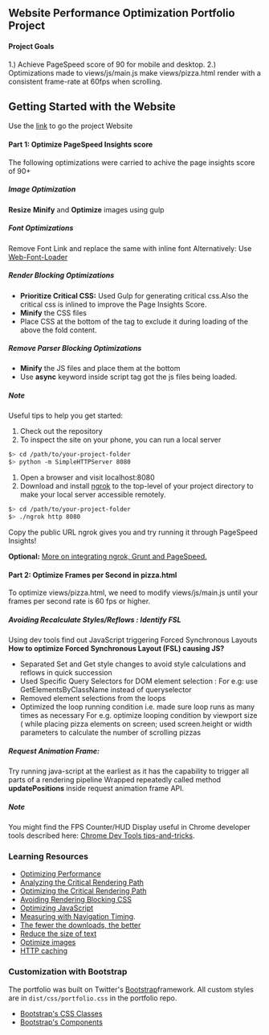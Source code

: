 ## Website Performance Optimization Portfolio Project
#### Project Goals
1.) Achieve PageSpeed score of 90 for mobile and desktop.
2.) Optimizations made to views/js/main.js make views/pizza.html render with a consistent frame-rate at 60fps when scrolling.
## Getting Started with the Website
Use the [link](https://prateek13727.github.io/mobile-portfolio/) to go the project Website

#### Part 1: Optimize PageSpeed Insights score
The following optimizations were carried to achive the page insights score of
90+
##### Image Optimization
  **Resize** **Minify** and **Optimize** images using gulp

##### Font Optimizations
  Remove Font Link and replace the same with inline font
  Alternatively: Use [Web-Font-Loader](https://developers.google.com/fonts/docs/webfont_loader)

##### Render Blocking Optimizations
* **Prioritize Critical CSS:** Used Gulp for generating critical css.Also the critical css
  is inlined to improve the Page Insights Score.
* **Minify** the CSS files
* Place CSS at the bottom of the <body> tag to exclude it during loading of the  above the fold content.

##### Remove Parser Blocking Optimizations
* **Minify** the JS files and place them at the bottom
* Use **async** keyword inside script tag got the js files being loaded.

##### Note
Useful tips to help you get started:
1. Check out the repository
2. To inspect the site on your phone, you can run a local server

  ```bash
  $> cd /path/to/your-project-folder
  $> python -m SimpleHTTPServer 8080
  ```

1. Open a browser and visit localhost:8080
2. Download and install [ngrok](https://ngrok.com/) to the top-level of your project directory to make your local server accessible remotely.

  ``` bash
  $> cd /path/to/your-project-folder
  $> ./ngrok http 8080
  ```
Copy the public URL ngrok gives you and try running it through PageSpeed Insights!

**Optional:** [More on integrating ngrok, Grunt and PageSpeed.](http://www.jamescryer.com/2014/06/12/grunt-pagespeed-and-ngrok-locally-testing/)

#### Part 2: Optimize Frames per Second in pizza.html

To optimize views/pizza.html, we need to modify views/js/main.js until your frames per second rate is 60 fps or higher.

##### Avoiding Recalculate Styles/Reflows : Identify FSL
Using dev tools find out  JavaScript  triggering Forced Synchronous Layouts
**How to optimize Forced Synchronous Layout (FSL) causing JS?**
* Separated Set and Get style changes to avoid  style calculations and reflows in quick succession
* Used Specific Query Selectors for DOM element selection : For e.g: use GetElementsByClassName instead of queryselector
* Removed element selections from the  loops
* Optimized the loop running condition i.e. made sure loop runs as many times as necessary For e.g. optimize looping condition by       viewport size ( while placing pizza elements on screen; used screen.height or width parameters to calculate the number of scrolling
  pizzas


##### Request Animation Frame:
Try running java-script at the earliest as  it has the capability to trigger all parts of a rendering pipeline
Wrapped repeatedly called method **updatePositions** inside request animation frame API.

##### Note
You might find the FPS Counter/HUD Display useful in Chrome developer tools described here: [Chrome Dev Tools tips-and-tricks](https://developer.chrome.com/devtools/docs/tips-and-tricks).

### Learning Resources
* [Optimizing Performance](https://developers.google.com/web/fundamentals/performance/ "web performance")
* [Analyzing the Critical Rendering Path](https://developers.google.com/web/fundamentals/performance/critical-rendering-path/analyzing-crp.html "analyzing crp")
* [Optimizing the Critical Rendering Path](https://developers.google.com/web/fundamentals/performance/critical-rendering-path/optimizing-critical-rendering-path.html "optimize the crp!")
* [Avoiding Rendering Blocking CSS](https://developers.google.com/web/fundamentals/performance/critical-rendering-path/render-blocking-css.html "render blocking css")
* [Optimizing JavaScript](https://developers.google.com/web/fundamentals/performance/critical-rendering-path/adding-interactivity-with-javascript.html "javascript")
* [Measuring with Navigation Timing](https://developers.google.com/web/fundamentals/performance/critical-rendering-path/measure-crp.html "nav timing api").
* [The fewer the downloads, the better](https://developers.google.com/web/fundamentals/performance/optimizing-content-efficiency/eliminate-downloads.html)
* [Reduce the size of text](https://developers.google.com/web/fundamentals/performance/optimizing-content-efficiency/optimize-encoding-and-transfer.html)
* [Optimize images](https://developers.google.com/web/fundamentals/performance/optimizing-content-efficiency/image-optimization.html)
* [HTTP caching](https://developers.google.com/web/fundamentals/performance/optimizing-content-efficiency/http-caching.html)


### Customization with Bootstrap
The portfolio was built on Twitter's [Bootstrap](http://getbootstrap.com/)framework. All custom styles are in `dist/css/portfolio.css` in the portfolio repo.

* [Bootstrap's CSS Classes](http://getbootstrap.com/css/)
* [Bootstrap's Components](http://getbootstrap.com/components/)
